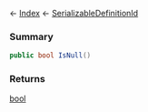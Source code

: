 ← [Index](Api-Index) ← [SerializableDefinitionId](VRage.ObjectBuilders.SerializableDefinitionId)

### Summary

```csharp
public bool IsNull()
```

### Returns

[bool](https://docs.microsoft.com/en-us/dotnet/api/system.boolean?view=netframework-4.6)

